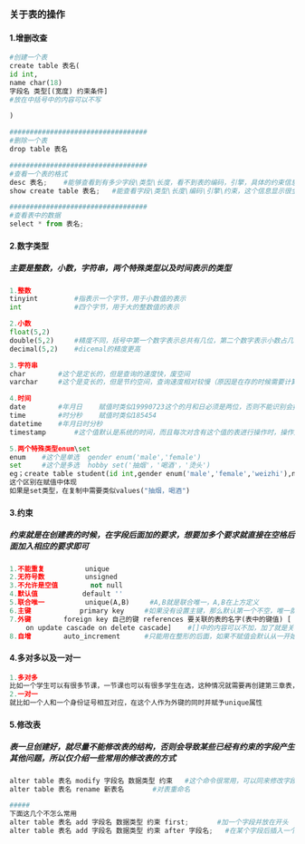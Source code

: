 ### 关于表的操作

#### 1.增删改查

```python
#创建一个表
create table 表名(
id int,
name char(18)
字段名 类型[(宽度) 约束条件]
#放在中括号中的内容可以不写

)

##################################
#删除一个表
drop table 表名

##################################
#查看一个表的格式
desc 表名;	#能够查看到有多少字段\类型\长度，看不到表的编码，引擎，具体的约束信息只能看一部分用这个显示的信息更容易查看
show create table 表名;	#能查看字段\类型\长度\编码\引擎\约束，这个信息显示很全，但有点乱

##################################
#查看表中的数据
select * from 表名;

```

#### 2.数字类型

##### 主要是整数，小数，字符串，两个特殊类型以及时间表示的类型

```python
1.整数
tinyint			#指表示一个字节，用于小数值的表示
int				#四个字节，用于大的整数值的表示

2.小数
float(5,2)
double(5,2)		#精度不同，括号中第一个数字表示总共有几位，第二个数字表示小数占几位
decimal(5,2)	#dicemal的精度更高

3.字符串
char		#这个是定长的，但是查询的速度快，废空间
varchar		#这个是变长的，但是节约空间，查询速度相对较慢（原因是在存的时候需要计算长度）

4.时间
date		#年月日	赋值时类似19990723这个的月和日必须是两位，否则不能识别会报错
time		#时分秒	赋值时类似185454
datetime	#年月日时分秒
timestamp		#这个值默认是系统的时间，而且每次对含有这个值的表进行操作时，操作对象的这个值会根据系统时间来更新

5.两个特殊类型enum\set
enum	#这个是单选	gender enum('male','female')
set		#这个是多选	hobby set('抽烟'，'喝酒'，'烫头')
eg；create table student(id int,gender enum('male','female','weizhi'),name char(12));
这个区别在赋值中体现
如果是set类型，在复制中需要类似values("抽烟，喝酒")
```

#### 3.约束

##### 约束就是在创建表的时候，在字段后面加的要求，想要加多个要求就直接在空格后面加入相应的要求即可

```python
1.不能重复			unique
2.无符号数			unsigned
3.不允许是空值		not null
4.默认值			default ''
5.联合唯一			unique(A,B)		#A,B就是联合唯一，A,B在上方定义
6.主键			primary key		#如果没有设置主键，那么默认第一个不空，唯一就是主键
7.外键		foreign key 自己的键 references 要关联的表的名字(表中的键值)	[
    on update cascade on delete cascade]	#[]中的内容可以不加，加了就是关联修改
8.自增		auto_increment		#只能用在整形的后面，如果不赋值会默认从一开始增加，如				果赋值，且这个值默认带有unique属性，如果赋值大于当前默认值，就会将默认值改为			  这个值，如果赋值小于默认值，则默认值不变

```

#### 4.多对多以及一对一

```python
1.多对多
比如一个学生可以有很多节课，一节课也可以有很多学生在选，这种情况就需要再创建第三章表，这个表中可以有两个字段，第一个字段是学生的外键，第二个字段是课程的外键
2.一对一
就比如一个人和一个身份证号相互对应，在这个人作为外键的同时并赋予unique属性
```

#### 5.修改表

##### 表一旦创建好，就尽量不能修改表的结构，否则会导致某些已经有约束的字段产生其他问题，所以仅介绍一些常用的修改表的方式

```python
alter table 表名 modify 字段名 数据类型 约束	#这个命令很常用，可以同来修改字段的权限
alter table 表名 rename 新表名		#对表重命名

#####
下面这几个不怎么常用
alter table 表名 add 字段名 数据类型 约束 first;		#加一个字段并放在开头
alter table 表名 add 字段名 数据类型 约束 after 字段名;	#在某个字段后插入一个字段
```

